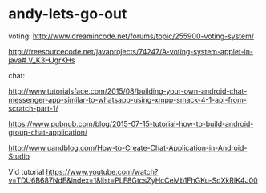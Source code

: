 # andy-lets-go-out




voting:
http://www.dreamincode.net/forums/topic/255900-voting-system/


http://freesourcecode.net/javaprojects/74247/A-voting-system-applet-in-java#.V_K3HJgrKHs





chat:

http://www.tutorialsface.com/2015/08/building-your-own-android-chat-messenger-app-similar-to-whatsapp-using-xmpp-smack-4-1-api-from-scratch-part-1/

https://www.pubnub.com/blog/2015-07-15-tutorial-how-to-build-android-group-chat-application/

http://www.uandblog.com/How-to-Create-Chat-Application-in-Android-Studio

Vid tutorial
https://www.youtube.com/watch?v=TDU6B687NdE&index=1&list=PLF8GtcsZyHcCeMb1FhGKu-SdXkRlK4J00
